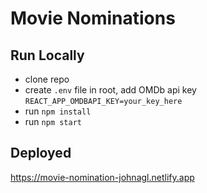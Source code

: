 # Movie Nominations

## Run Locally
- clone repo 
- create `.env` file in root, add OMDb api key `REACT_APP_OMDBAPI_KEY=your_key_here`
- run `npm install`
- run `npm start`

## Deployed
https://movie-nomination-johnagl.netlify.app
